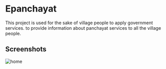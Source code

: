 
# Epanchayat

This project is used for the sake of village people to apply government services.
to provide information about panchayat services to all the village people.



## Screenshots

![home](https://user-images.githubusercontent.com/85350201/141525200-7eaddcc7-cdc6-419a-9968-caefeb33579f.png)



